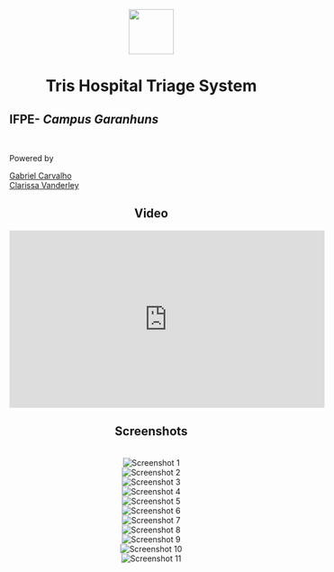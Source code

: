 <div align="center">
  <div align="center">
    <code><img height="80" src="./src/main/webapp/static/img/tris-logo-blue.png" float="center"></code>
  </div>
<h1 >Tris Hospital Triage System</h1>
</div>

<div align="left"> 
    <h2>IFPE- <i>Campus Garanhuns</i></h2> <br>
    <p>Powered by</p>
    <a href="https://github.com/GabPhoenix">Gabriel Carvalho</a> <br>
    <a href="https://github.com/Clary04/">Clarissa Vanderley</a>
</div>

<div align="center">
    <h2>Video</h2>
  <div align="center">
    <iframe width="560" height="315" src="https://www.youtube.com/embed/GdXnat4eKp8" title="YouTube video player" frameborder="0" allow="accelerometer; autoplay; clipboard-write; encrypted-media; gyroscope; picture-in-picture" allowfullscreen></iframe>
  </div>
</div>


<div align="center">
    <h2>Screenshots</h2>
    <br>
    <div align="center">
        <img src="./screenshots/1.png" alt="Screenshot 1">
        <br>
        <img src="./screenshots/2.png" alt="Screenshot 2">
        <br>
        <img src="./screenshots/3.png" alt="Screenshot 3">
        <br>
        <img src="./screenshots/4.png" alt="Screenshot 4">
        <br>
        <img src="./screenshots/5.png" alt="Screenshot 5">
        <br>
        <img src="./screenshots/6.png" alt="Screenshot 6">
        <br>
        <img src="./screenshots/7.png" alt="Screenshot 7">
        <br>
        <img src="./screenshots/8.png" alt="Screenshot 8">
        <br>
        <img src="./screenshots/9.png" alt="Screenshot 9">
        <br>
        <img src="./screenshots/10.png" alt="Screenshot 10">
        <br>
        <img src="./screenshots/11.png" alt="Screenshot 11">
    </div>
</div>